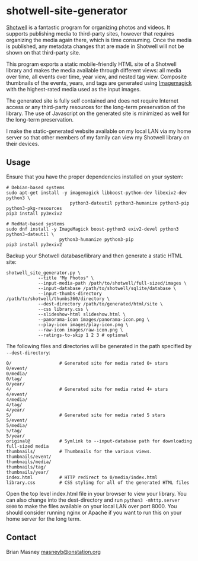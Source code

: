 # shotwell-site-generator

[Shotwell](https://wiki.gnome.org/Apps/Shotwell) is a fantastic program for organizing photos
and videos. It supports publishing media to third-party sites, however that requires
organizing the media again there, which is time consuming. Once the media is published, any
metadata changes that are made in Shotwell will not be shown on that third-party site.

This program exports a static mobile-friendly HTML site of a Shotwell library and makes the
media available through different views: all media over time, all events over time, year view,
and nested tag view. Composite thumbnails of the events, years, and tags are generated using
[Imagemagick](https://imagemagick.org/index.php) with the highest-rated media used as the input
images.

The generated site is fully self contained and does not require Internet access or any
third-party resources for the long-term preservation of the library. The use of Javascript on
the generated site is minimized as well for the long-term preservation.

I make the static-generated website available on my local LAN via my home server so that other
members of my family can view my Shotwell library on their devices. 

## Usage

Ensure that you have the proper dependencies installed on your system:

    # Debian-based systems
    sudo apt-get install -y imagemagick libboost-python-dev libexiv2-dev python3 \
                            python3-dateutil python3-humanize python3-pip python3-pkg-resources
    pip3 install py3exiv2
    
    # RedHat-based systems
    sudo dnf install -y ImageMagick boost-python3 exiv2-devel python3 python3-dateutil \
                        python3-humanize python3-pip
    pip3 install py3exiv2

Backup your Shotwell database/library and then generate a static HTML site:

    shotwell_site_generator.py \
                --title "My Photos" \
                --input-media-path /path/to/shotwell/full-sized/images \
                --input-database /path/to/shotwell/sqlite/database \
                --input-thumbs-directory /path/to/shotwell/thumbs360/directory \
                --dest-directory /path/to/generated/html/site \
                --css library.css \
                --slideshow-html slideshow.html \
                --panorama-icon images/panorama-icon.png \
                --play-icon images/play-icon.png \
                --raw-icon images/raw-icon.png \
                --ratings-to-skip 1 2 3 # optional

The following files and directories will be generated in the path specified by
`--dest-directory`:

    0/                  # Generated site for media rated 0+ stars
    0/event/
    0/media/
    0/tag/
    0/year/
    4/                  # Generated site for media rated 4+ stars
    4/event/
    4/media/
    4/tag/
    4/year/
    5/                  # Generated site for media rated 5 stars
    5/event/
    5/media/
    5/tag/
    5/year/
    original@           # Symlink to --input-database path for downloading full-sized media
    thumbnails/         # Thumbnails for the various views.
    thumbnails/event/
    thumbnails/media/
    thumbnails/tag/
    thumbnails/year/
    index.html          # HTTP redirect to 0/media/index.html
    library.css         # CSS styling for all of the generated HTML files

Open the top level index.html file in your browser to view your library. You can also change
into the dest-directory and run `python3 -mhttp.server 8000` to make the files available on your
local LAN over port 8000. You should consider running nginx or Apache if you want to run this
on your home server for the long term.

## Contact

Brian Masney [masneyb@onstation.org](mailto:masneyb@onstation.org)
